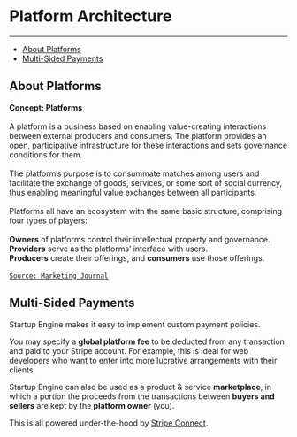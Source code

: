 # Platform Architecture

---

- [About Platforms](#about-platforms)
- [Multi-Sided Payments](#multi-sided-payments)

<a id="platform-architecture"></a>
## About Platforms

<larecipe-card shadow>
    <larecipe-badge type="warning" circle class="mr-3" icon="fa fa-lightbulb-o"></larecipe-badge> <b>Concept: Platforms</b>
    <br><br>
    A platform is a business based on enabling value-creating interactions between external producers and consumers. The platform provides an open, participative infrastructure for these interactions and sets governance conditions for them. 
    <br><br>The platform’s purpose is to consummate matches among users and facilitate the exchange of goods, services, or some sort of social currency, thus enabling meaningful value exchanges between all participants.
    <br><br>Platforms all have an ecosystem with the same basic structure, comprising four types of players:
    <br><br>            
    <strong>Owners</strong> of platforms control their intellectual property and governance. 
    <br><strong>Providers</strong> serve as the platforms’ interface with users.
    <br><strong>Producers</strong> create their offerings, and <strong>consumers</strong> use those offerings.
    <br><br><a href="http://www.marketingjournal.org/the-platform-revolution-an-interview-with-geoffrey-parker-and-marshall-van-alstyne/"><code>Source: Marketing Journal</code></a>
</larecipe-card>


<a id="multi-sided-payments"></a>
## Multi-Sided Payments

Startup Engine makes it easy to implement custom payment policies. 

You may specify a **global platform fee** to be deducted from any transaction and paid to your Stripe account. 
For example, this is ideal for web developers who want to enter into more lucrative arrangements with their clients.

Startup Engine can also be used as a product & service **marketplace**, in which a portion the proceeds from the transactions between **buyers and sellers** are kept by the **platform owner** (you).
 
This is all powered under-the-hood by [Stripe Connect](https://stripe.com/connect).